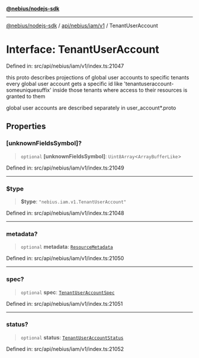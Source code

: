 [**@nebius/nodejs-sdk**](../../../../../README.md)

---

[@nebius/nodejs-sdk](../../../../../README.md) / [api/nebius/iam/v1](../README.md) / TenantUserAccount

# Interface: TenantUserAccount

Defined in: src/api/nebius/iam/v1/index.ts:21047

this proto describes projections of global user accounts to specific tenants
every global user account gets a specific id like 'tenantuseraccount-someuniquesuffix'
inside those tenants where access to their resources is granted to them

global user accounts are described separately in user_account\*.proto

## Properties

### \[unknownFieldsSymbol\]?

> `optional` **\[unknownFieldsSymbol\]**: `Uint8Array`\<`ArrayBufferLike`\>

Defined in: src/api/nebius/iam/v1/index.ts:21049

---

### $type

> **$type**: `"nebius.iam.v1.TenantUserAccount"`

Defined in: src/api/nebius/iam/v1/index.ts:21048

---

### metadata?

> `optional` **metadata**: [`ResourceMetadata`](../../../common/v1/interfaces/ResourceMetadata.md)

Defined in: src/api/nebius/iam/v1/index.ts:21050

---

### spec?

> `optional` **spec**: [`TenantUserAccountSpec`](TenantUserAccountSpec.md)

Defined in: src/api/nebius/iam/v1/index.ts:21051

---

### status?

> `optional` **status**: [`TenantUserAccountStatus`](TenantUserAccountStatus.md)

Defined in: src/api/nebius/iam/v1/index.ts:21052
